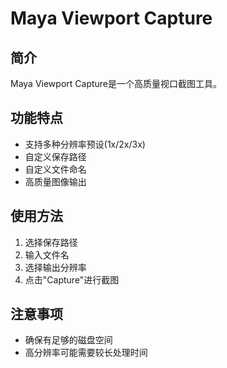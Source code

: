 # Maya Viewport Capture

## 简介
Maya Viewport Capture是一个高质量视口截图工具。

## 功能特点
- 支持多种分辨率预设(1x/2x/3x)
- 自定义保存路径
- 自定义文件命名
- 高质量图像输出

## 使用方法
1. 选择保存路径
2. 输入文件名
3. 选择输出分辨率
4. 点击"Capture"进行截图

## 注意事项
- 确保有足够的磁盘空间
- 高分辨率可能需要较长处理时间 